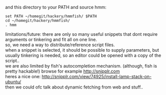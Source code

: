 and this directory to your PATH and source hmm:
```
set PATH ~/homegit/hackery/hmmfish/ $PATH
cd ~/homegit/hackery/hmmfish/
. hmm
```




limitations/future:
there are only so many useful snippets that dont require arguments or tinkering and fit all on one line.  
so, we need a way to distribute/reference script files.  
when a snippet is selected, it should be possible to supply parameters, but usually tinkering is needed, so an editor could be opened with a copy of the script..  
we are also limited by fish's autocompletion mechanism.  (although, fish is pretty hackable!)
browse for example http://snipplr.com  
heres a nice one: http://snipplr.com/view/74925/install-lamp-stack-on-ubuntu/  
then we could ofc talk about dynamic fetching from web and stuff..